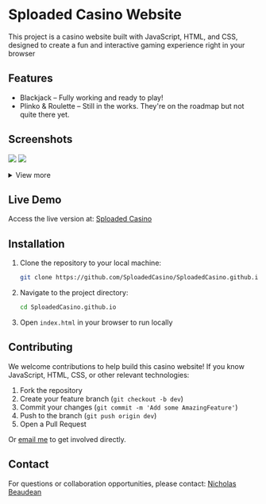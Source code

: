 # Sploaded Casino Website

This project is a casino website built with JavaScript, HTML, and CSS, designed to create a fun and interactive gaming experience right in your browser

## Features

- Blackjack – Fully working and ready to play!
- Plinko & Roulette – Still in the works. They're on the roadmap but not quite there yet.

## Screenshots
<img src="screenshots/homepage.png"></image> <img src="screenshots/gameplay.png"></image>
<details>
  <summary>View more</summary>
  <br>
    <p align="left">
    <img src="screenshots/1.png"></image>
    <img src="screenshots/2.png"></image>
    <img src="screenshots/3.png"></image>
    </p>
</details>

## Live Demo

Access the live version at: [Sploaded Casino](https://sploadedcasino.github.io/)

## Installation

1. Clone the repository to your local machine:

    ```bash
    git clone https://github.com/SploadedCasino/SploadedCasino.github.io.git
    ```

2. Navigate to the project directory:

    ```bash
    cd SploadedCasino.github.io
    ```

3. Open `index.html` in your browser to run locally

## Contributing

We welcome contributions to help build this casino website! If you know JavaScript, HTML, CSS, or other relevant technologies:

1. Fork the repository
2. Create your feature branch (`git checkout -b dev`)
3. Commit your changes (`git commit -m 'Add some AmazingFeature'`)
4. Push to the branch (`git push origin dev`)
5. Open a Pull Request

Or [email me](https://mail.google.com/mail/?view=cm&fs=1&to=nicholas.beaudean@students.mot.k12.de.us&su=Coding%20Help%3B%20Sploaded%20Casino) to get involved directly.


## Contact

For questions or collaboration opportunities, please contact:
[Nicholas Beaudean](https://mail.google.com/mail/?view=cm&fs=1&to=nicholas.beaudean@students.mot.k12.de.us)